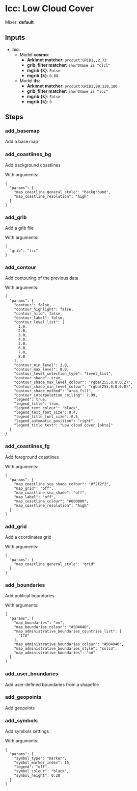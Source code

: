 # lcc: Low Cloud Cover

Mixer: **default**

## Inputs

* **lcc**:
    * Model **cosmo**:
        * **Arkimet matcher**: `product:GRIB1,,2,73`
        * **grib_filter matcher**: `shortName is "clcl"`
        * **mgrib {k}**: `False`
        * **mgrib {k}**: `0.08`
    * Model **ifs**:
        * **Arkimet matcher**: `product:GRIB1,98,128,186`
        * **grib_filter matcher**: `shortName is "lcc"`
        * **mgrib {k}**: `False`
        * **mgrib {k}**: `8`

## Steps

### add_basemap

Add a base map


### add_coastlines_bg

Add background coastlines

With arguments:
```
{
  "params": {
    "map_coastline_general_style": "background",
    "map_coastline_resolution": "high"
  }
}
```

### add_grib

Add a grib file

With arguments:
```
{
  "grib": "lcc"
}
```

### add_contour

Add contouring of the previous data

With arguments:
```
{
  "params": {
    "contour": false,
    "contour_highlight": false,
    "contour_hilo": false,
    "contour_label": false,
    "contour_level_list": [
      1.0,
      2.0,
      3.0,
      4.0,
      5.0,
      6.0,
      7.0,
      8.0
    ],
    "contour_min_level": 2.0,
    "contour_max_level": 8.0,
    "contour_level_selection_type": "level_list",
    "contour_shade": true,
    "contour_shade_max_level_colour": "rgba(255,0,0,0.2)",
    "contour_shade_min_level_colour": "rgba(255,0,0,0.0)",
    "contour_shade_method": "area_fill",
    "contour_interpolation_ceiling": 7.99,
    "legend": true,
    "legend_title": true,
    "legend_text_colour": "black",
    "legend_text_font_size": 0.4,
    "legend_title_font_size": 0.5,
    "legend_automatic_position": "right",
    "legend_title_text": "Low cloud cover [okta]"
  }
}
```

### add_coastlines_fg

Add foreground coastlines

With arguments:
```
{
  "params": {
    "map_coastline_sea_shade_colour": "#f2f2f2",
    "map_grid": "off",
    "map_coastline_sea_shade": "off",
    "map_label": "off",
    "map_coastline_colour": "#000000",
    "map_coastline_resolution": "high"
  }
}
```

### add_grid

Add a coordinates grid

With arguments:
```
{
  "params": {
    "map_coastline_general_style": "grid"
  }
}
```

### add_boundaries

Add political boundaries

With arguments:
```
{
  "params": {
    "map_boundaries": "on",
    "map_boundaries_colour": "#504040",
    "map_administrative_boundaries_countries_list": [
      "ITA"
    ],
    "map_administrative_boundaries_colour": "#504040",
    "map_administrative_boundaries_style": "solid",
    "map_administrative_boundaries": "on"
  }
}
```

### add_user_boundaries

Add user-defined boundaries from a shapefile


### add_geopoints

Add geopoints


### add_symbols

Add symbols settings

With arguments:
```
{
  "params": {
    "symbol_type": "marker",
    "symbol_marker_index": 15,
    "legend": "off",
    "symbol_colour": "black",
    "symbol_height": 0.28
  }
}
```

